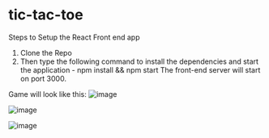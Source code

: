 # tic-tac-toe
Steps to Setup the React Front end app
1. Clone the Repo
2. Then type the following command to install the dependencies and start the application -
    npm install && npm start
The front-end server will start on port 3000.

Game will look like this:
![image](https://github.com/shridhardaga04/tic-tac-toe/assets/47686682/0bc6e89b-b42c-41ed-8a4e-b5b2264902f4)

![image](https://github.com/shridhardaga04/tic-tac-toe/assets/47686682/c8588a04-68a8-4f6f-b5b2-125e786dd481)

![image](https://github.com/shridhardaga04/tic-tac-toe/assets/47686682/5a3ca264-1a53-4075-8a12-1ea5aed8b8c7)
